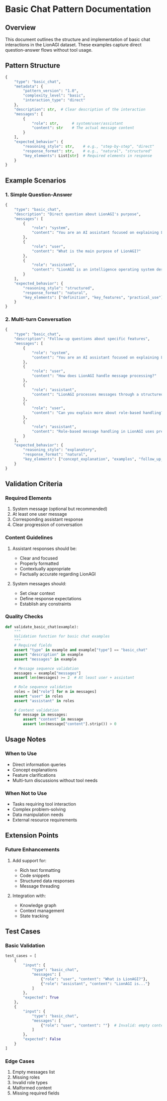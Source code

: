 # Basic Chat Pattern Documentation

## Overview
This document outlines the structure and implementation of basic chat interactions in the LionAGI dataset. These examples capture direct question-answer flows without tool usage.

## Pattern Structure

```python
{
    "type": "basic_chat",
    "metadata": {
        "pattern_version": "1.0",
        "complexity_level": "basic",
        "interaction_type": "direct"
    },
    "description": str,  # Clear description of the interaction
    "messages": [
        {
            "role": str,      # system/user/assistant
            "content": str    # The actual message content
        }
    ],
    "expected_behavior": {
        "reasoning_style": str,    # e.g., "step-by-step", "direct"
        "response_format": str,    # e.g., "natural", "structured"
        "key_elements": List[str]  # Required elements in response
    }
}
```

## Example Scenarios

### 1. Simple Question-Answer
```python
{
    "type": "basic_chat",
    "description": "Direct question about LionAGI's purpose",
    "messages": [
        {
            "role": "system",
            "content": "You are an AI assistant focused on explaining LionAGI's capabilities clearly and accurately."
        },
        {
            "role": "user",
            "content": "What is the main purpose of LionAGI?"
        },
        {
            "role": "assistant",
            "content": "LionAGI is an intelligence operating system designed for orchestrated automated intelligence. Its main purposes are:\n1. Reliable intelligence processing\n2. Explainable operations\n3. Structured communication\n4. Coordinated tool usage"
        }
    ],
    "expected_behavior": {
        "reasoning_style": "structured",
        "response_format": "natural",
        "key_elements": ["definition", "key_features", "practical_use"]
    }
}
```

### 2. Multi-turn Conversation
```python
{
    "type": "basic_chat",
    "description": "Follow-up questions about specific features",
    "messages": [
        {
            "role": "system",
            "content": "You are an AI assistant focused on explaining LionAGI's capabilities clearly and accurately."
        },
        {
            "role": "user",
            "content": "How does LionAGI handle message processing?"
        },
        {
            "role": "assistant",
            "content": "LionAGI processes messages through a structured protocol system that includes:\n1. Role-based message handling\n2. State management\n3. Context preservation"
        },
        {
            "role": "user",
            "content": "Can you explain more about role-based handling?"
        },
        {
            "role": "assistant",
            "content": "Role-based message handling in LionAGI uses predefined roles like SYSTEM, USER, ASSISTANT, and ACTION. Each role has specific responsibilities:\n- SYSTEM: Provides context and guidelines\n- USER: Represents input queries\n- ASSISTANT: Handles responses and reasoning\n- ACTION: Manages tool interactions"
        }
    ],
    "expected_behavior": {
        "reasoning_style": "explanatory",
        "response_format": "natural",
        "key_elements": ["concept_explanation", "examples", "follow_up_handling"]
    }
}
```

## Validation Criteria

### Required Elements
1. System message (optional but recommended)
2. At least one user message
3. Corresponding assistant response
4. Clear progression of conversation

### Content Guidelines
1. Assistant responses should be:
   - Clear and focused
   - Properly formatted
   - Contextually appropriate
   - Factually accurate regarding LionAGI

2. System messages should:
   - Set clear context
   - Define response expectations
   - Establish any constraints

### Quality Checks
```python
def validate_basic_chat(example):
    """
    Validation function for basic chat examples
    """
    # Required fields
    assert "type" in example and example["type"] == "basic_chat"
    assert "description" in example
    assert "messages" in example
    
    # Message sequence validation
    messages = example["messages"]
    assert len(messages) >= 2  # At least user + assistant
    
    # Role sequence validation
    roles = [m["role"] for m in messages]
    assert "user" in roles
    assert "assistant" in roles
    
    # Content validation
    for message in messages:
        assert "content" in message
        assert len(message["content"].strip()) > 0
```

## Usage Notes

### When to Use
- Direct information queries
- Concept explanations
- Feature clarifications
- Multi-turn discussions without tool needs

### When Not to Use
- Tasks requiring tool interaction
- Complex problem-solving
- Data manipulation needs
- External resource requirements

## Extension Points

### Future Enhancements
1. Add support for:
   - Rich text formatting
   - Code snippets
   - Structured data responses
   - Message threading

2. Integration with:
   - Knowledge graph
   - Context management
   - State tracking

## Test Cases

### Basic Validation
```python
test_cases = [
    {
        "input": {
            "type": "basic_chat",
            "messages": [
                {"role": "user", "content": "What is LionAGI?"},
                {"role": "assistant", "content": "LionAGI is..."}
            ]
        },
        "expected": True
    },
    {
        "input": {
            "type": "basic_chat",
            "messages": [
                {"role": "user", "content": ""}  # Invalid: empty content
            ]
        },
        "expected": False
    }
]
```

### Edge Cases
1. Empty messages list
2. Missing roles
3. Invalid role types
4. Malformed content
5. Missing required fields
